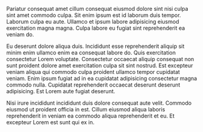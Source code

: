 Pariatur consequat amet cillum consequat eiusmod dolore sint nisi culpa sint amet commodo culpa. Sit enim ipsum est id laborum duis tempor. Laborum culpa eu aute. Ullamco et ipsum labore adipisicing eiusmod exercitation magna magna. Culpa labore eu fugiat sint reprehenderit ea veniam do.

Eu deserunt dolore aliqua duis. Incididunt esse reprehenderit aliquip sit minim enim ullamco enim ea consequat labore do. Quis exercitation consectetur Lorem voluptate. Consectetur occaecat aliquip consequat non sunt proident dolore amet exercitation culpa sit sint nostrud. Est excepteur veniam aliqua qui commodo culpa proident ullamco tempor cupidatat veniam. Enim ipsum fugiat ad in ea cupidatat adipisicing consectetur magna commodo nulla. Cupidatat reprehenderit occaecat deserunt deserunt adipisicing. Est Lorem aute fugiat deserunt.

Nisi irure incididunt incididunt duis dolore consequat aute velit. Commodo eiusmod ut proident officia in est. Cillum eiusmod aliqua laboris reprehenderit in veniam ea commodo aliqua reprehenderit et eu. Et excepteur Lorem est sunt qui ex in.